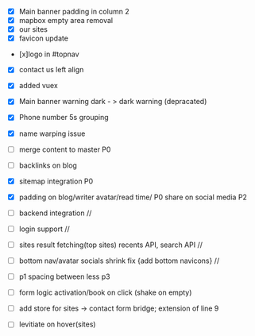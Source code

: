- [x] Main banner padding in column 2
- [x] mapbox empty area removal
- [x] our sites
- [x] favicon update
- [x]logo in #topnav
- [x] contact us left align
- [x] added vuex

- [x] Main banner warning dark - > dark warning (depracated)
- [x] Phone number 5s grouping
- [x] name warping issue
- [ ] merge content to master P0
- [ ] backlinks on blog
- [x] sitemap integration P0
- [x] padding on blog/writer avatar/read time/ P0 share on social media P2
- [ ] backend integration //
- [ ] login support //
- [ ] sites result fetching(top sites) recents API, search API //
- [ ] bottom nav/avatar socials shrink fix {add bottom navicons} //
- [ ] p1 spacing between less p3

- [ ] form logic activation/book on click (shake on empty)
- [ ] add store for sites -> contact form bridge; extension of line 9

- [ ] levitiate on hover(sites)
